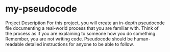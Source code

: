 # my-pseudocode
Project Description For this project, you will create an in-depth pseudocode file documenting a real-world process that you are familiar with.  Think of the process as if you are explaining to someone how you do something. Remember, you are not writing code.   Pseudocode should be human-readable detailed instructions for anyone to be able to follow.

